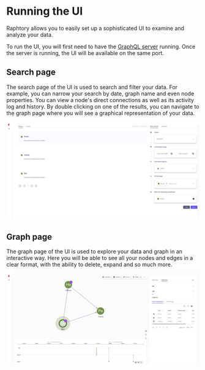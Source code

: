 # Running the UI

Raphtory allows you to easily set up a sophisticated UI to examine and analyze your data.

To run the UI, you will first need to have the [GraphQL server](../../user-guide/graphql/2_run-server.md) running. Once the server is running, the UI will be available on the same port.

## Search page

The search page of the UI is used to search and filter your data. For example, you can narrow your search by date, graph name and even node properties. You can view a node's direct connections as well as its activity log and history. By double clicking on one of the results, you can navigate to the graph page where you will see a graphical representation of your data.

![alt text](search_page.png)

## Graph page

The graph page of the UI is used to explore your data and graph in an interactive way. Here you will be able to see all your nodes and edges in a clear format, with the ability to delete, expand and so much more.

![alt text](graph_page.png)
